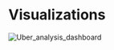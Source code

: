 # Visualizations



![Uber_analysis_dashboard](https://github.com/rockraj999/Visualizations/assets/121096737/ac5b95e8-cbfe-48a0-9b6c-ef44a64f1b66)
